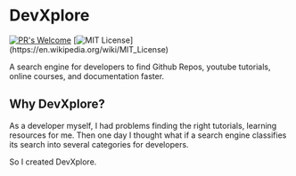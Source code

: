 # DevXplore 

[![PR's Welcome](https://img.shields.io/badge/PRs-welcome-brightgreen.svg?style=flat)](https://github.com/suvansh-rana/developer-search/issues/new)
[![MIT License](https://img.shields.io/apm/l/atomic-design-ui.svg?)](https://en.wikipedia.org/wiki/MIT_License)

A search engine for developers to find Github Repos, youtube tutorials, online courses, and documentation faster.

## Why DevXplore?

As a developer myself, I had problems finding the right tutorials, learning resources for me. Then one day I thought what if a search engine classifies its search into several categories for developers.

So I created DevXplore.